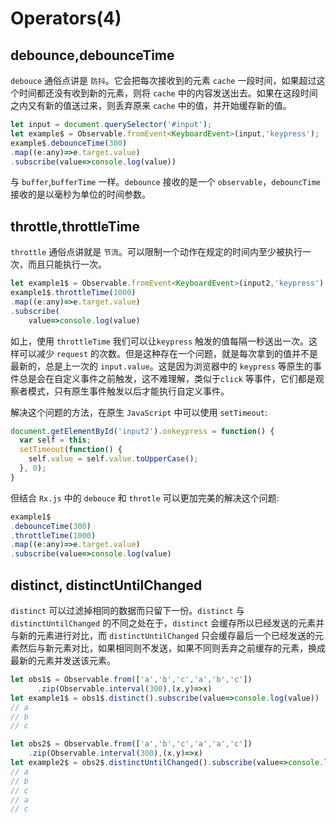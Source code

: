 # Operators(4)

## debounce,debounceTime

`debouce` 通俗点讲是 `防抖`。它会把每次接收到的元素 `cache` 一段时间，如果超过这个时间都还没有收到新的元素，则将 `cache` 中的内容发送出去。如果在这段时间之内又有新的值送过来，则丢弃原来 `cache` 中的值，并开始缓存新的值。

```js
let input = document.querySelector('#input');
let example$ = Observable.fromEvent<KeyboardEvent>(input,'keypress');
example$.debounceTime(300)
.map((e:any)=>e.target.value)
.subscribe(value=>console.log(value))
```

 与 `buffer`,`bufferTime` 一样。`debounce` 接收的是一个 `observable`，`debouncTime` 接收的是以毫秒为单位的时间参数。

## throttle,throttleTime

`throttle` 通俗点讲就是 `节流`。可以限制一个动作在规定的时间内至少被执行一次，而且只能执行一次。

```js
let example1$ = Observable.fromEvent<KeyboardEvent>(input2,'keypress')
example1$.throttleTime(1000)
.map((e:any)=>e.target.value)
.subscribe(
    value=>console.log(value)
```

如上，使用 `throttleTime` 我们可以让`keypress` 触发的值每隔一秒送出一次。这样可以减少 `request` 的次数。但是这种存在一个问题，就是每次拿到的值并不是最新的，总是上一次的 `input.value`。这是因为浏览器中的 `keypress` 等原生的事件总是会在自定义事件之前触发，这不难理解，类似于`click` 等事件，它们都是观察者模式，只有原生事件触发以后才能执行自定义事件。

解决这个问题的方法，在原生 `JavaScript` 中可以使用 `setTimeout`:

```js
document.getElementById('input2').onkeypress = function() {
  var self = this;
  setTimeout(function() {
    self.value = self.value.toUpperCase();
  }, 0);
}
```

但结合 `Rx.js` 中的 `debouce` 和 `throtle` 可以更加完美的解决这个问题:

```js
example1$
.debounceTime(300)
.throttleTime(1000)
.map((e:any)=>e.target.value)
.subscribe(value=>console.log(value)
```

## distinct, distinctUntilChanged

`distinct` 可以过滤掉相同的数据而只留下一份。`distinct` 与 `distinctUntilChanged` 的不同之处在于，`distinct` 会缓存所以已经发送的元素并与新的元素进行对比，而 `distinctUntilChanged` 只会缓存最后一个已经发送的元素然后与新元素对比，如果相同则不发送，如果不同则丢弃之前缓存的元素，换成最新的元素并发送该元素。

```js
let obs1$ = Observable.from(['a','b','c','a','b','c'])
      .zip(Observable.interval(300),(x,y)=>x)
let example1$ = obs1$.distinct().subscribe(value=>console.log(value))
// a
// b
// c
```

```js
let obs2$ = Observable.from(['a','b','c','a','a','c'])
    .zip(Observable.interval(300),(x,y)=>x)
let example2$ = obs2$.distinctUntilChanged().subscribe(value=>console.log(value))
// a
// b
// c
// a
// c
```

